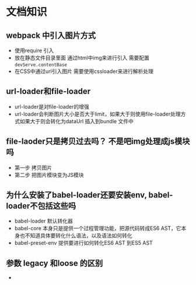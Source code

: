 
# 文档知识

## webpack 中引入图片方式

- 使用require 引入
- 放在静态文件目录里面 通过html中img来进行引入 需要配置 `devServe.contentBase`
- 在CSS中通过url引入图片 需要使用cssloader来进行解析处理

## url-loader和file-loader

- url-loader是对file-loader的增强
- url-loader会判断图片大小是否大于limit，如果大于则使用file-loader处理方式如果大于则会转化为dataUrl 插入到bundle 文件中

## file-laoder只是拷贝过去吗？ 不是吧img处理成js模块吗

- 第一步 拷贝图片
- 第二步 把图片模块变为JS模块

## 为什么安装了babel-loader还要安装env, babel-loader不包括这些吗

- babel-loader  默认转化器
- babel-core 本身只是提供一个过程管理功能，把源代码转成ES6 AST，它本身也不知道具体要转化什么语法，以及语法如何转化
- babel-preset-env 提供要进行如何转化ES6 AST 到ES5 AST

## 参数 legacy 和loose 的区别

- 
